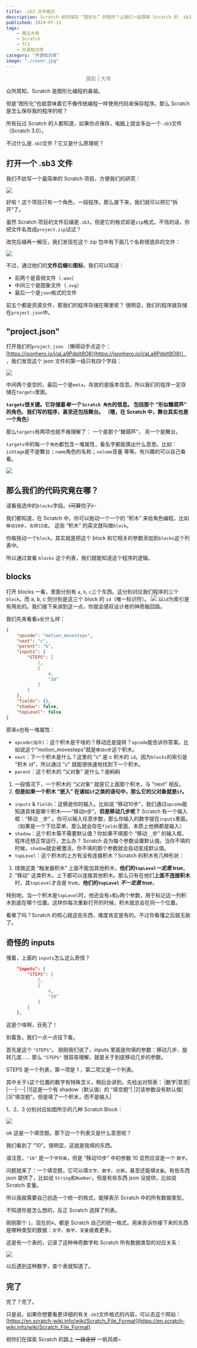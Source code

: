 ```yaml
---
title: .sb3 文件格式
description: Scratch 如何保存 “图形化” 的程序？让我们一起探索 Scratch 的 .sb3 文件格式。
published: 2024-07-12
tags:
    - 黄瓜大帝
    - Scratch
    - TC3
    - 开源知识库
category: "开源知识库"
image: "./cover.jpg"
---
```

<center style="color: gray">摄影 | 大帝</center>

众所周知，Scratch 是图形化编程的鼻祖。

但是“图形化”也就意味着它不像传统编程一样使用代码来保存程序。那么 Scratch 是怎么保存我的程序的呢？

所有玩过 Scratch 的人都知道，如果你点保存，电脑上就会多出一个`.sb3`文件（Scratch 3.0）。

不过什么是`.sb3`文件？它又是什么原理呢？

## 打开一个 .sb3 文件

我们不妨写一个最简单的 Scratch 项目，方便我们的研究：

![](./src/1.png)

好啦！这个项目只有一个角色，一段程序。那么接下来，我们就可以把它“拆开”了。

虽然 Scratch 项目的文件后缀是`.sb3`，但是它的格式却是`zip`格式。不信的话，你把文件名改成`project.zip`试试？

改完后缀再一解压，我们发现在这个 zip 包中有下面几个名称很诡异的文件：

![](./src/2.png)

不过，通过他们的**文件后缀**和**图标**，我们可以知道：
- 前两个是音频文件（`.wav`）
- 中间三个是图象文件（`.svg`）
- 最后一个是`json`格式的文件

前五个都是资源文件，那我们的程序存储在哪里呢？
很明显，我们的程序就存储在`project.json`中。

## "project.json"
打开我们的`project.json`
（懒得动手点这个：[https://jsonhero.io/j/aLa9Pdplt8O8](https://jsonhero.io/j/aLa9Pdplt8O8)）
，我们发现这个 json 文件的第一级只有四个字段：

![](./src/3.png)

中间两个是空的，最后一个是`meta`，存放的是版本信息。所以我们的程序一定存储在`targets`里面。

**`targets`很关键。它存储着*每一个* `Scratch 角色`的信息。
包括那个 “形似糖葫芦” 的角色、我们写的程序，甚至还包括舞台。
（嗯，在 Scratch 中，舞台其实也是一个角色）**

那么`targets`有两项也就不难理解了：
一个是那个“糖葫芦”，
另一个是舞台。

`targets`中的每一个`角色`都包含一堆属性，看名字都能猜出什么意思。比如：`isStage`是不是舞台；`name`角色的名称；`volume`音量 等等。有兴趣的可以自己看看。

![](./src/4.png)


## 那么我们的代码究竟在哪？

请看我选中的`blocks`字段。<del>（可算完了）</del>

我们都知道，在 Scratch 中，你可以拖动一个一个的 “积木” 来给角色编程，比如`移动10步`、`右转15度`。
这些 “积木” 的英文就叫做`block`。

你每拖动一个`block`，其实就是把这个 block 和它相关的参数添加到`blocks`这个列表中。

所以通过查看 `blocks` 这个列表，我们就能知道这个程序的逻辑。

## blocks
打开 blocks 一看，里面分别有 `a`, `b`, `c`三个东西。这分别对应我们程序的三个 `block`。而 a, b, c 则分别是这三个 block 的 `id`（唯一标识符）。
![](./src/5.png)
以`id`为索引是有用处的。我们接下来讲到这一点，你就会感叹设计者的神奇脑回路。

我们先来看看`a`长什么样：

```json
{
    "opcode": "motion_movesteps",
    "next": "c",
    "parent": "b",
    "inputs": {
        "STEPS": [
            1,
            [
                4,
                "10"
            ]
        ]
    },
    "fields": {},
    "shadow": false,
    "topLevel": false
}
```

原来`a`也有一堆属性：
- `opcode(指令)`：这个积木是干啥的？移动还是旋转？`opcode`能告诉你答案。比如说这个"motion_movesteps"就是`移动n步`这个积木。
- `next`：下一个积木是什么？这里的 "c" 是 c 积木的 `id`。因为`blocks`的索引是 “积木 id”，所以通过 "c" 就能很快速地找到下一个积木。
- `parent`：这个积木的 “父对象” 是什么？<del>是妈妈</del> 
1. 一般情况下，一个积木的 “父对象” 就是它上面那个积木，与 "next" 相反。
2. **但是如果一个积木 “嵌入” 在诸如`if`之类的语句中，那么它的父对象就是`if`。**
- `inputs` & `fields`：这俩是你的输入。比如说 “移动10步”，我们通过`opcode`能知道具体是哪个积木——“移动n步”。**但是移动几步呢？** Scratch 有一个输入框：“移动`__`步” 。你可以输入任意步数，那么你输入的数字就在`inputs`里面。（如果是一个下拉菜单，那么就会存在`fields`里面，本质上他俩都是输入）
- `shadow`：这个积木需不需要默认值？你如果不填那个 “移动`__`步” 的输入框，程序还想正常运行，怎么办？
Scratch 会为每个参数设置默认值。当你不填的时候，`shadow`就会被激活，你不填的那个参数就会自动变成默认值。
- `topLevel`：这个积木的上方有没有连接积木？Scratch 的积木有几种形状：
1. 绿旗这类 “触发器积木” 上面不能加其他积木，**他们的`topLevel`*一定是 true***。
2. “移动” 这类积木，上下都可以连接其他积木。那么只有在他们**上面不连接积木**时，其`topLevel`才会是 true。**他们的`topLevel` *不一定是 true***。

特别地，当一个积木是`topLevel`时，他还会有`x`和`y`两个参数，用于标记这一列积木到底在哪个位置。这样你每次重新打开的时候，积木就总会在同一个位置。

看晕了吗？Scratch 的核心就这些东西，难度肯定是有的。不过你看懂之后就无敌了。

## 奇怪的 inputs
慢着，上面的 `inputs`怎么这么奇怪？
```json
    "inputs": {
        "STEPS": [
            1,
            [
                4,
                "10"
            ]
        ]
    },
```
这是个啥啊，丑死了！

别着急，我们一点一点往下看。

首先是这个 `"STEPS"`。
刚刚我们说了，inputs 里面是你填的参数：移动几步、旋转几度……
那么 `"STEPS"` 很容易理解，就是关于到底移动几步的参数。

STEPS 是一个列表，第一项是 1 ，第二项又是一个列表。

其中关于`1`这个位置的数字有特殊含义，稍后会讲到。先给出对照表：
|数字|意思|
|---|---|
|1|这是一个有 shadow（默认值）的 “填空题”|
|2|该参数没有默认值|
|3|“填空题”。但是填了一个积木，而不是输入|

1、2、3 分别对应如图所示的几种 Scratch Block：

![](./src/6.png)


ok 这是一个填空题。那下边一个列表又是什么意思呢？

我们看到了 "10"。很明显，这就是我填的东西。

请注意，`"10"` 是一个`字符串`，但是 “移动10步” 中的参数 10 显然应该是一个 `数字`。

问题就来了：一个填空题，它可以填`文字`、`数字`、`日期`，甚至还能填`变量`。有些东西 json 提供了，比如说 `String`和`Number`，但是有些东西 json 没提供，比如说 Scratch 变量。

所以我就需要自己创造一个统一的格式，能够表示 Scratch 中的所有数据类型。

不知道你是怎么想的，反正 Scratch 选择了列表。

刚刚那个 `1`，现在的`4`，都是 Scratch 自己的统一格式，用来告诉你接下来的东西是哪种类型的数据：`文字`、`数字`、`变量`或者更多。

这是有一个表的，记录了这种神奇数字和 Scratch 所有数据类型的对应关系：

![](./src/7.png)

以后遇到这种数字，查个表就知道了。

## 完了
完了？完了。

只是说，如果你想要看更详细的有关`.sb3`文件格式的内容，可以去这个网站：[https://en.scratch-wiki.info/wiki/Scratch_File_Format](https://en.scratch-wiki.info/wiki/Scratch_File_Format)

祝你们在探索 Scratch 的路上 <del>一路走好</del> 一帆风顺~
